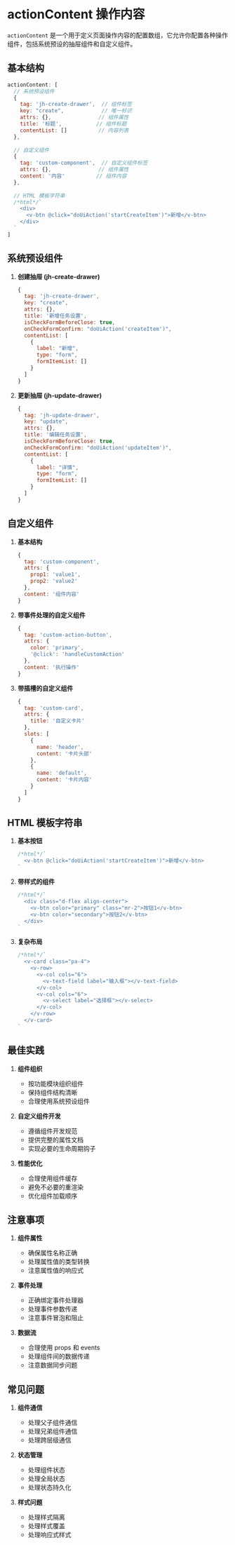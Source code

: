 # actionContent 操作内容

`actionContent` 是一个用于定义页面操作内容的配置数组，它允许你配置各种操作组件，包括系统预设的抽屉组件和自定义组件。

## 基本结构

```javascript
actionContent: [
  // 系统预设组件
  {
    tag: 'jh-create-drawer',  // 组件标签
    key: "create",            // 唯一标识
    attrs: {},               // 组件属性
    title: '标题',           // 组件标题
    contentList: []          // 内容列表
  },
  
  // 自定义组件
  {
    tag: 'custom-component',  // 自定义组件标签
    attrs: {},               // 组件属性
    content: '内容'          // 组件内容
  },
  
  // HTML 模板字符串
  /*html*/`
    <div>
      <v-btn @click="doUiAction('startCreateItem')">新增</v-btn>
    </div>
  `
]
```

## 系统预设组件

1. **创建抽屉 (jh-create-drawer)**
   ```javascript
   {
     tag: 'jh-create-drawer',
     key: "create",
     attrs: {},
     title: '新增任务设置',
     isCheckFormBeforeClose: true,
     onCheckFormConfirm: "doUiAction('createItem')",
     contentList: [
       {
         label: "新增",
         type: "form",
         formItemList: []
       }
     ]
   }
   ```

2. **更新抽屉 (jh-update-drawer)**
   ```javascript
   {
     tag: 'jh-update-drawer',
     key: "update",
     attrs: {},
     title: '编辑任务设置',
     isCheckFormBeforeClose: true,
     onCheckFormConfirm: "doUiAction('updateItem')",
     contentList: [
       {
         label: "详情",
         type: "form",
         formItemList: []
       }
     ]
   }
   ```

## 自定义组件

1. **基本结构**
   ```javascript
   {
     tag: 'custom-component',
     attrs: {
       prop1: 'value1',
       prop2: 'value2'
     },
     content: '组件内容'
   }
   ```

2. **带事件处理的自定义组件**
   ```javascript
   {
     tag: 'custom-action-button',
     attrs: {
       color: 'primary',
       '@click': 'handleCustomAction'
     },
     content: '执行操作'
   }
   ```

3. **带插槽的自定义组件**
   ```javascript
   {
     tag: 'custom-card',
     attrs: {
       title: '自定义卡片'
     },
     slots: [
       {
         name: 'header',
         content: '卡片头部'
       },
       {
         name: 'default',
         content: '卡片内容'
       }
     ]
   }
   ```

## HTML 模板字符串

1. **基本按钮**
   ```javascript
   /*html*/`
     <v-btn @click="doUiAction('startCreateItem')">新增</v-btn>
   `
   ```

2. **带样式的组件**
   ```javascript
   /*html*/`
     <div class="d-flex align-center">
       <v-btn color="primary" class="mr-2">按钮1</v-btn>
       <v-btn color="secondary">按钮2</v-btn>
     </div>
   `
   ```

3. **复杂布局**
   ```javascript
   /*html*/`
     <v-card class="pa-4">
       <v-row>
         <v-col cols="6">
           <v-text-field label="输入框"></v-text-field>
         </v-col>
         <v-col cols="6">
           <v-select label="选择框"></v-select>
         </v-col>
       </v-row>
     </v-card>
   `
   ```

## 最佳实践

1. **组件组织**
   - 按功能模块组织组件
   - 保持组件结构清晰
   - 合理使用系统预设组件

2. **自定义组件开发**
   - 遵循组件开发规范
   - 提供完整的属性文档
   - 实现必要的生命周期钩子

3. **性能优化**
   - 合理使用组件缓存
   - 避免不必要的重渲染
   - 优化组件加载顺序

## 注意事项

1. **组件属性**
   - 确保属性名称正确
   - 处理属性值的类型转换
   - 注意属性值的响应式

2. **事件处理**
   - 正确绑定事件处理器
   - 处理事件参数传递
   - 注意事件冒泡和阻止

3. **数据流**
   - 合理使用 props 和 events
   - 处理组件间的数据传递
   - 注意数据同步问题

## 常见问题

1. **组件通信**
   - 处理父子组件通信
   - 处理兄弟组件通信
   - 处理跨层级通信

2. **状态管理**
   - 处理组件状态
   - 处理全局状态
   - 处理状态持久化

3. **样式问题**
   - 处理样式隔离
   - 处理样式覆盖
   - 处理响应式样式
